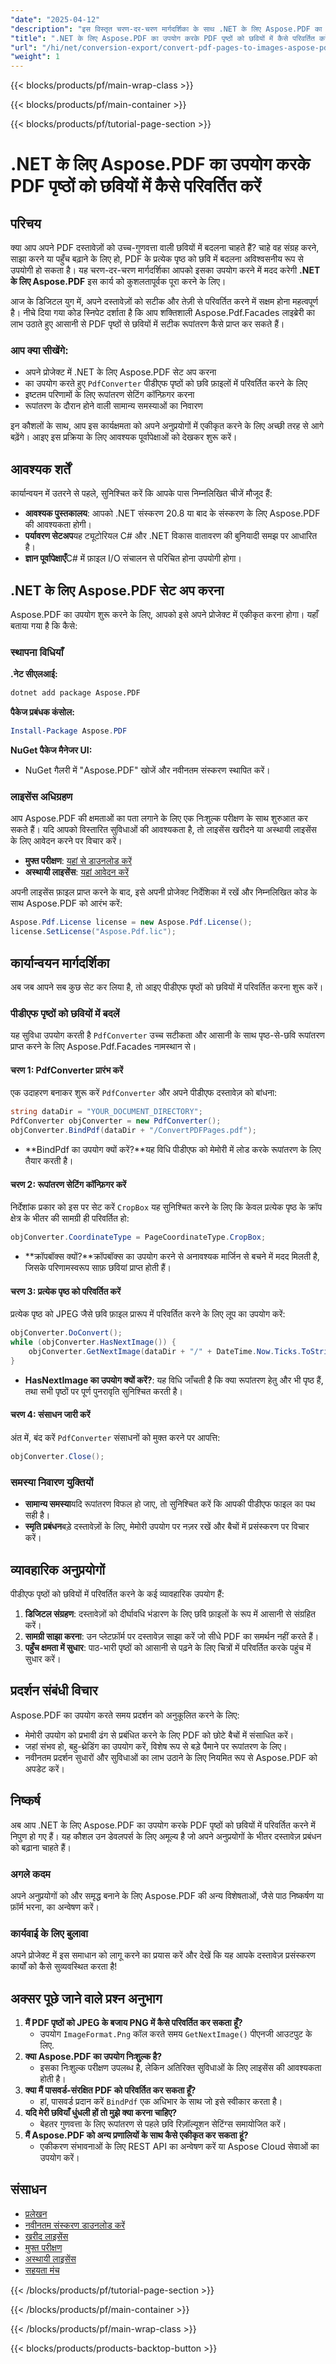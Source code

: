 ```yaml
---
"date": "2025-04-12"
"description": "इस विस्तृत चरण-दर-चरण मार्गदर्शिका के साथ .NET के लिए Aspose.PDF का उपयोग करके PDF पृष्ठों को कुशलतापूर्वक छवियों में परिवर्तित करना सीखें। संग्रह करने, साझा करने और पहुँच बढ़ाने के लिए बिल्कुल सही।"
"title": ".NET के लिए Aspose.PDF का उपयोग करके PDF पृष्ठों को छवियों में कैसे परिवर्तित करें (चरण-दर-चरण मार्गदर्शिका)"
"url": "/hi/net/conversion-export/convert-pdf-pages-to-images-aspose-pdf-net/"
"weight": 1
---
```


{{< blocks/products/pf/main-wrap-class >}}

{{< blocks/products/pf/main-container >}}

{{< blocks/products/pf/tutorial-page-section >}}


# .NET के लिए Aspose.PDF का उपयोग करके PDF पृष्ठों को छवियों में कैसे परिवर्तित करें

## परिचय
क्या आप अपने PDF दस्तावेज़ों को उच्च-गुणवत्ता वाली छवियों में बदलना चाहते हैं? चाहे वह संग्रह करने, साझा करने या पहुँच बढ़ाने के लिए हो, PDF के प्रत्येक पृष्ठ को छवि में बदलना अविश्वसनीय रूप से उपयोगी हो सकता है। यह चरण-दर-चरण मार्गदर्शिका आपको इसका उपयोग करने में मदद करेगी **.NET के लिए Aspose.PDF** इस कार्य को कुशलतापूर्वक पूरा करने के लिए।

आज के डिजिटल युग में, अपने दस्तावेज़ों को सटीक और तेज़ी से परिवर्तित करने में सक्षम होना महत्वपूर्ण है। नीचे दिया गया कोड स्निपेट दर्शाता है कि आप शक्तिशाली Aspose.Pdf.Facades लाइब्रेरी का लाभ उठाते हुए आसानी से PDF पृष्ठों से छवियों में सटीक रूपांतरण कैसे प्राप्त कर सकते हैं।

### आप क्या सीखेंगे:
- अपने प्रोजेक्ट में .NET के लिए Aspose.PDF सेट अप करना
- का उपयोग करते हुए `PdfConverter` पीडीएफ पृष्ठों को छवि फ़ाइलों में परिवर्तित करने के लिए
- इष्टतम परिणामों के लिए रूपांतरण सेटिंग कॉन्फ़िगर करना
- रूपांतरण के दौरान होने वाली सामान्य समस्याओं का निवारण

इन कौशलों के साथ, आप इस कार्यक्षमता को अपने अनुप्रयोगों में एकीकृत करने के लिए अच्छी तरह से आगे बढ़ेंगे। आइए इस प्रक्रिया के लिए आवश्यक पूर्वापेक्षाओं को देखकर शुरू करें।

## आवश्यक शर्तें
कार्यान्वयन में उतरने से पहले, सुनिश्चित करें कि आपके पास निम्नलिखित चीजें मौजूद हैं:

- **आवश्यक पुस्तकालय**: आपको .NET संस्करण 20.8 या बाद के संस्करण के लिए Aspose.PDF की आवश्यकता होगी।
- **पर्यावरण सेटअप**यह ट्यूटोरियल C# और .NET विकास वातावरण की बुनियादी समझ पर आधारित है।
- **ज्ञान पूर्वापेक्षाएँ**C# में फ़ाइल I/O संचालन से परिचित होना उपयोगी होगा।

## .NET के लिए Aspose.PDF सेट अप करना
Aspose.PDF का उपयोग शुरू करने के लिए, आपको इसे अपने प्रोजेक्ट में एकीकृत करना होगा। यहाँ बताया गया है कि कैसे:

### स्थापना विधियाँ

**.नेट सीएलआई:**

```bash
dotnet add package Aspose.PDF
```

**पैकेज प्रबंधक कंसोल:**

```powershell
Install-Package Aspose.PDF
```

**NuGet पैकेज मैनेजर UI:**
- NuGet गैलरी में "Aspose.PDF" खोजें और नवीनतम संस्करण स्थापित करें।

### लाइसेंस अधिग्रहण
आप Aspose.PDF की क्षमताओं का पता लगाने के लिए एक निःशुल्क परीक्षण के साथ शुरुआत कर सकते हैं। यदि आपको विस्तारित सुविधाओं की आवश्यकता है, तो लाइसेंस खरीदने या अस्थायी लाइसेंस के लिए आवेदन करने पर विचार करें।

- **मुफ्त परीक्षण**: [यहां से डाउनलोड करें](https://releases.aspose.com/pdf/net/)
- **अस्थायी लाइसेंस**: [यहां आवेदन करें](https://purchase.aspose.com/temporary-license/)

अपनी लाइसेंस फ़ाइल प्राप्त करने के बाद, इसे अपनी प्रोजेक्ट निर्देशिका में रखें और निम्नलिखित कोड के साथ Aspose.PDF को आरंभ करें:

```csharp
Aspose.Pdf.License license = new Aspose.Pdf.License();
license.SetLicense("Aspose.Pdf.lic");
```

## कार्यान्वयन मार्गदर्शिका
अब जब आपने सब कुछ सेट कर लिया है, तो आइए पीडीएफ पृष्ठों को छवियों में परिवर्तित करना शुरू करें।

### पीडीएफ पृष्ठों को छवियों में बदलें
यह सुविधा उपयोग करती है `PdfConverter` उच्च सटीकता और आसानी के साथ पृष्ठ-से-छवि रूपांतरण प्राप्त करने के लिए Aspose.Pdf.Facades नामस्थान से।

#### चरण 1: PdfConverter प्रारंभ करें
एक उदाहरण बनाकर शुरू करें `PdfConverter` और अपने पीडीएफ दस्तावेज़ को बांधना:

```csharp
string dataDir = "YOUR_DOCUMENT_DIRECTORY";
PdfConverter objConverter = new PdfConverter();
objConverter.BindPdf(dataDir + "/ConvertPDFPages.pdf");
```

- **BindPdf का उपयोग क्यों करें?**यह विधि पीडीएफ को मेमोरी में लोड करके रूपांतरण के लिए तैयार करती है।

#### चरण 2: रूपांतरण सेटिंग कॉन्फ़िगर करें
निर्देशांक प्रकार को इस पर सेट करें `CropBox` यह सुनिश्चित करने के लिए कि केवल प्रत्येक पृष्ठ के क्रॉप क्षेत्र के भीतर की सामग्री ही परिवर्तित हो:

```csharp
objConverter.CoordinateType = PageCoordinateType.CropBox;
```

- **क्रॉपबॉक्स क्यों?**क्रॉपबॉक्स का उपयोग करने से अनावश्यक मार्जिन से बचने में मदद मिलती है, जिसके परिणामस्वरूप साफ़ छवियां प्राप्त होती हैं।

#### चरण 3: प्रत्येक पृष्ठ को परिवर्तित करें
प्रत्येक पृष्ठ को JPEG जैसे छवि फ़ाइल प्रारूप में परिवर्तित करने के लिए लूप का उपयोग करें:

```csharp
objConverter.DoConvert();
while (objConverter.HasNextImage()) {
    objConverter.GetNextImage(dataDir + "/" + DateTime.Now.Ticks.ToString() + "_out.jpg", ImageFormat.Jpeg);
}
```

- **HasNextImage का उपयोग क्यों करें?**: यह विधि जाँचती है कि क्या रूपांतरण हेतु और भी पृष्ठ हैं, तथा सभी पृष्ठों पर पूर्ण पुनरावृति सुनिश्चित करती है।

#### चरण 4: संसाधन जारी करें
अंत में, बंद करें `PdfConverter` संसाधनों को मुक्त करने पर आपत्ति:

```csharp
objConverter.Close();
```

### समस्या निवारण युक्तियों
- **सामान्य समस्या**यदि रूपांतरण विफल हो जाए, तो सुनिश्चित करें कि आपकी पीडीएफ फाइल का पथ सही है।
- **स्मृति प्रबंधन**बड़े दस्तावेज़ों के लिए, मेमोरी उपयोग पर नज़र रखें और बैचों में प्रसंस्करण पर विचार करें।

## व्यावहारिक अनुप्रयोगों
पीडीएफ पृष्ठों को छवियों में परिवर्तित करने के कई व्यावहारिक उपयोग हैं:

1. **डिजिटल संग्रहण**: दस्तावेज़ों को दीर्घावधि भंडारण के लिए छवि फ़ाइलों के रूप में आसानी से संग्रहित करें।
2. **सामग्री साझा करना**: उन प्लेटफ़ॉर्म पर दस्तावेज़ साझा करें जो सीधे PDF का समर्थन नहीं करते हैं।
3. **पहुँच क्षमता में सुधार**: पाठ-भारी पृष्ठों को आसानी से पढ़ने के लिए चित्रों में परिवर्तित करके पहुंच में सुधार करें।

## प्रदर्शन संबंधी विचार
Aspose.PDF का उपयोग करते समय प्रदर्शन को अनुकूलित करने के लिए:
- मेमोरी उपयोग को प्रभावी ढंग से प्रबंधित करने के लिए PDF को छोटे बैचों में संसाधित करें।
- जहां संभव हो, बहु-थ्रेडिंग का उपयोग करें, विशेष रूप से बड़े पैमाने पर रूपांतरण के लिए।
- नवीनतम प्रदर्शन सुधारों और सुविधाओं का लाभ उठाने के लिए नियमित रूप से Aspose.PDF को अपडेट करें।

## निष्कर्ष
अब आप .NET के लिए Aspose.PDF का उपयोग करके PDF पृष्ठों को छवियों में परिवर्तित करने में निपुण हो गए हैं। यह कौशल उन डेवलपर्स के लिए अमूल्य है जो अपने अनुप्रयोगों के भीतर दस्तावेज़ प्रबंधन को बढ़ाना चाहते हैं। 

### अगले कदम
अपने अनुप्रयोगों को और समृद्ध बनाने के लिए Aspose.PDF की अन्य विशेषताओं, जैसे पाठ निष्कर्षण या फ़ॉर्म भरना, का अन्वेषण करें।

### कार्यवाई के लिए बुलावा
अपने प्रोजेक्ट में इस समाधान को लागू करने का प्रयास करें और देखें कि यह आपके दस्तावेज़ प्रसंस्करण कार्यों को कैसे सुव्यवस्थित करता है!

## अक्सर पूछे जाने वाले प्रश्न अनुभाग
1. **मैं PDF पृष्ठों को JPEG के बजाय PNG में कैसे परिवर्तित कर सकता हूँ?**
   - उपयोग `ImageFormat.Png` कॉल करते समय `GetNextImage()` पीएनजी आउटपुट के लिए.
2. **क्या Aspose.PDF का उपयोग निःशुल्क है?**
   - इसका निःशुल्क परीक्षण उपलब्ध है, लेकिन अतिरिक्त सुविधाओं के लिए लाइसेंस की आवश्यकता होती है।
3. **क्या मैं पासवर्ड-संरक्षित PDF को परिवर्तित कर सकता हूँ?**
   - हां, पासवर्ड प्रदान करें `BindPdf` एक अधिभार के साथ जो इसे स्वीकार करता है।
4. **यदि मेरी छवियाँ धुंधली हों तो मुझे क्या करना चाहिए?**
   - बेहतर गुणवत्ता के लिए रूपांतरण से पहले छवि रिज़ॉल्यूशन सेटिंग्स समायोजित करें।
5. **मैं Aspose.PDF को अन्य प्रणालियों के साथ कैसे एकीकृत कर सकता हूं?**
   - एकीकरण संभावनाओं के लिए REST API का अन्वेषण करें या Aspose Cloud सेवाओं का उपयोग करें।

## संसाधन
- [प्रलेखन](https://reference.aspose.com/pdf/net/)
- [नवीनतम संस्करण डाउनलोड करें](https://releases.aspose.com/pdf/net/)
- [खरीद लाइसेंस](https://purchase.aspose.com/buy)
- [मुफ्त परीक्षण](https://releases.aspose.com/pdf/net/)
- [अस्थायी लाइसेंस](https://purchase.aspose.com/temporary-license/)
- [सहयता मंच](https://forum.aspose.com/c/pdf/10)

{{< /blocks/products/pf/tutorial-page-section >}}

{{< /blocks/products/pf/main-container >}}

{{< /blocks/products/pf/main-wrap-class >}}

{{< blocks/products/products-backtop-button >}}